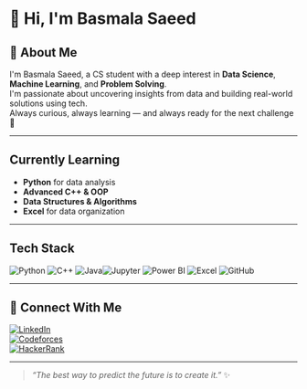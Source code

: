 # 👋 Hi, I'm Basmala Saeed

## 🌟 About Me  
I'm Basmala Saeed, a CS student with a deep interest in **Data Science**, **Machine Learning**, and **Problem Solving**.  
I'm passionate about uncovering insights from data and building real-world solutions using tech.  
Always curious, always learning — and always ready for the next challenge 🙏

---

##  Currently Learning
- **Python** for data analysis  
- **Advanced C++ & OOP**  
- **Data Structures & Algorithms**  
- **Excel** for data organization  
 

---

##  Tech Stack
  
![Python](https://img.shields.io/badge/Python-3670A0?style=flat-square&logo=python&logoColor=white)  ![C++](https://img.shields.io/badge/C++-00599C?style=flat-square&logo=c%2B%2B&logoColor=white)  ![Java](https://img.shields.io/badge/Java-ED8B00?style=flat-square&logo=java&logoColor=white)![Jupyter](https://img.shields.io/badge/Jupyter-F37626?style=flat-square&logo=jupyter&logoColor=white)  ![Power BI](https://img.shields.io/badge/PowerBI-F2C811?style=flat-square&logo=powerbi&logoColor=black)  ![Excel](https://img.shields.io/badge/Excel-217346?style=flat-square&logo=microsoft-excel&logoColor=white)  ![GitHub](https://img.shields.io/badge/GitHub-181717?style=flat-square&logo=github&logoColor=white)

---


## 🤝 Connect With Me

[![LinkedIn](https://img.shields.io/badge/LinkedIn-0A66C2?style=flat-square&logo=linkedin&logoColor=white)](https://www.linkedin.com/in/basmala-eltabakh-79897b288)  
[![Codeforces](https://img.shields.io/badge/Codeforces-1F8ACB?style=flat-square&logo=codeforces&logoColor=white)](https://codeforces.com/profile/Basmallla1)  
[![HackerRank](https://img.shields.io/badge/HackerRank-2EC866?style=flat-square&logo=hackerrank&logoColor=white)](https://www.hackerrank.com/profile/basmalaeltabakh1)

---

> _“The best way to predict the future is to create it.”_ ✨
